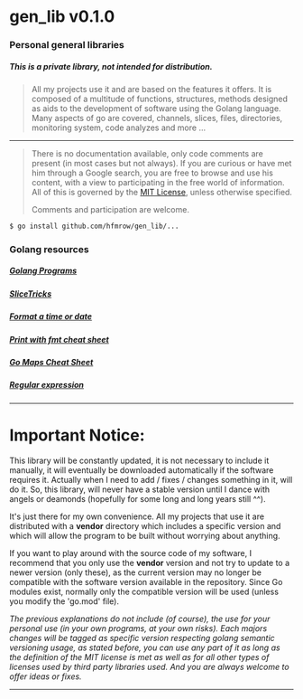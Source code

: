 # gen_lib v0.1.0

### Personal general libraries

##### This is a private library, not intended for distribution.

> All my projects use it and are based on the features it offers.
> It is composed of a multitude of functions, structures, methods designed as aids to the development of software using the Golang language.
> Many aspects of go are covered, channels, slices, files, directories, monitoring system, code analyzes and more ...

---

> There is no documentation available, only code comments are present (in most cases but not always).
> If you are curious or have met him through a Google search, you are free to browse and use his content, with a view to participating in the free world of information.
> All of this is governed by the [MIT License](https://opensource.org/licenses/MIT), unless otherwise specified.
> 
> Comments and participation are welcome.

```bash
$ go install github.com/hfmrow/gen_lib/...
```

### Golang resources

##### [Golang Programs](https://www.golangprograms.com/)

##### [SliceTricks](https://github.com/golang/go/wiki/SliceTricks)

##### [Format a time or date](https://programming.guide/go/format-parse-string-time-date-example.html)

##### [Print with fmt cheat sheet](https://programming.guide/go/fmt-printf-reference-cheat-sheet.html)

##### [Go Maps Cheat Sheet](https://flaviocopes.com/golang-cheat-sheet-maps/)

##### [Regular expression](https://regex101.com/)

---

# Important Notice:

This library will be constantly updated, it is not necessary to include it manually, it will eventually be downloaded automatically if the software requires it. Actually when I need to add / fixes / changes something in it, will do it. So, this library, will never have a stable version until I dance with angels or deamonds (hopefully for some long and long years still ^^).

It's just there for my own convenience. All my projects that use it are distributed with a **vendor** directory which includes a specific version and which will allow the program to be built without worrying about anything.

If you want to play around with the source code of my software, I recommend that you only use the **vendor** version and not try to update to a newer version (only these), as the current version may no longer be compatible with the software version available in the repository. Since Go modules exist, normally only the compatible version will be used (unless you modify the 'go.mod' file).

*The previous explanations do not include (of course), the use for your personal use (in your own programs, at your own risks). Each majors changes will be tagged as specific version respecting golang semantic versioning usage, as stated before, you can use any part of it as long as the definition of the MIT license is met as well as for all other types of licenses used by third party libraries used. And you are always welcome to offer ideas or fixes.*

---
